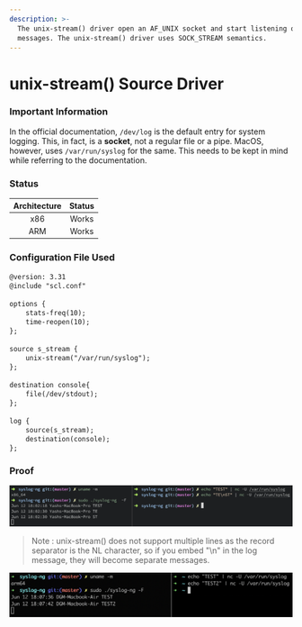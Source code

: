 ```yaml
---
description: >-
  The unix-stream() driver open an AF_UNIX socket and start listening on it for
  messages. The unix-stream() driver uses SOCK_STREAM semantics.
---
```


# unix-stream() Source Driver

### Important Information

In the official documentation, `/dev/log` is the default entry for system logging. This, in fact, is a **socket**, not a regular file or a pipe. MacOS, however, uses `/var/run/syslog`  for the same. This needs to be kept in mind while referring to the documentation.

### Status

| Architecture | Status |
| :----------: | :----: |
|      x86     |  Works |
|      ARM     |  Works |

### Configuration File Used

```
@version: 3.31
@include "scl.conf"

options {
    stats-freq(10);
    time-reopen(10);
};

source s_stream {
    unix-stream("/var/run/syslog");
};

destination console{
    file(/dev/stdout);
};

log {
    source(s_stream);
    destination(console);
};
```

### Proof

![unix-stream() source driver tested using netcat on macOS (x86)](</assets/images/Screenshot 2021-06-12 at 6.02.44 PM.png>)

> Note : unix-stream() does not support multiple lines as the record separator is the NL character, so if you embed "\n" in the log message, they will become separate messages.

![unix-stream() source driver tested using netcat on macOS (ARM)](</assets/images/Screenshot 2021-06-12 at 6.07.55 PM.png>)
